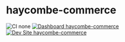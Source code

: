 # haycombe-commerce

![CI none](https://img.shields.io/badge/ci-none-orange.svg)
[![Dashboard haycombe-commerce](https://img.shields.io/badge/dashboard-haycombe_commerce-yellow.svg)](https://dashboard.pantheon.io/sites/a9f30221-57ca-42ec-bb01-9b14d7168cdc#dev/code)
[![Dev Site haycombe-commerce](https://img.shields.io/badge/site-haycombe_commerce-blue.svg)](http://dev-haycombe-commerce.pantheonsite.io/)